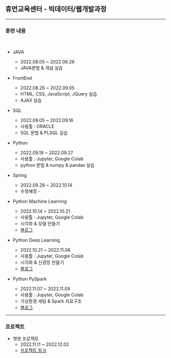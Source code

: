 ## 휴먼교육센터 - 빅데이터/웹개발과정 

---

### 훈련 내용

<br/>

- JAVA
  - 2022.08.05 ~ 2022.08.26
  - JAVA문법 & 개념 실습


- FrontEnd
  - 2022.08.26 ~ 2022.09.05
  - HTML, CSS, JavaScript, JQuery 실습
  - AJAX 실습



- SQL
  - 2022.09.05 ~ 2022.09.16
  - 사용툴 : ORACLE
  - SQL 문법 & PLSQL 실습



- Python
  - 2022.09.19 ~ 2022.09.27
  - 사용툴 : Jupyter, Google Colab
  - python 문법 & numpy & pandas 실습



- Spring
  - 2022.09.28 ~ 2022.10.14
  - 수정예정 -



- Python Machine Learning
  - 2022.10.14 ~ 2022.10.21
  - 사용툴 : Jupyter, Google Colab
  - 시각화 & 모델 만들기
  - [블로그](https://rkgh17.github.io/categories/machine-learning/)



- Python Deep Learning
  - 2022.10.21 ~ 2022.11.06
  - 사용툴 : Jupyter, Google Colab
  - 시각화 & 신경망 만들기
  - [블로그](https://rkgh17.github.io/categories/deep-learning/)



- Python PySpark
  - 2022.11.07 ~ 2022.11.09
  - 사용툴 : Jupyter, Google Colab
  - 가상환경 세팅 & Spark 자료구조
  - [블로그](https://rkgh17.github.io/categories/deep-learning/)



---

### 프로젝트

- 챗봇 프로젝트
  - 2022.11.11 ~ 2022.12.02
  - [프로젝트 링크](https://github.com/rkgh17/human-subway)
